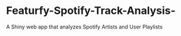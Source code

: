 # Featurfy-Spotify-Track-Analysis-
A Shiny web app that analyzes Spotify Artists and User Playlists
